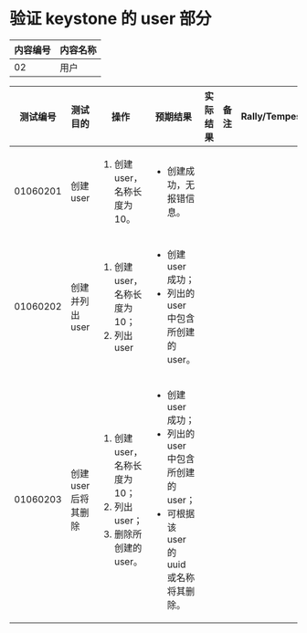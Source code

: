 # 验证 keystone 的 user 部分

|内容编号|内容名称|
|--------|--------|
|02|用户|

|测试编号|测试目的|操作|预期结果|实际结果|备注|Rally/Tempest/None|
|--------|--------|----|--------|--------|----|------------------|
|01060201|创建 user|<ol><li>创建 user，名称长度为 10。</li></ol>|<ul><li>创建成功，无报错信息。</li></ul>||||
|01060202|创建并列出 user|<ol><li>创建 user，名称长度为 10；</li><li>列出 user</li></ol>|<ul><li>创建 user 成功；</li><li>列出的 user 中包含所创建的 user。</li></ul>||||
|01060203|创建 user 后将其删除|<ol><li>创建 user，名称长度为 10；</li><li>列出 user；</li><li>删除所创建的 user。</li></ol>|<ul><li>创建 user 成功；</li><li>列出的 user 中包含所创建的 user；</li><li>可根据该 user 的 uuid 或名称将其删除。</li></ul>||||
